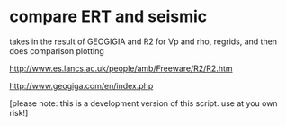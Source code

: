 # compare ERT and seismic
takes in the result of GEOGIGIA and R2 for Vp and rho, regrids, and then does comparison plotting



http://www.es.lancs.ac.uk/people/amb/Freeware/R2/R2.htm

http://www.geogiga.com/en/index.php

[please note: this is a development version of this script.  use at you own risk!]
